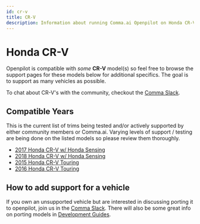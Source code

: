 ```yaml
---
id: cr-v
title: CR-V
description: Information about running Comma.ai Openpilot on Honda CR-V vehicles.
---
```

# Honda CR-V

Openpilot is compatible with *some* **CR-V** model(s) so feel free to browse the support pages for these models below for additional specifics.
The goal is to support as many vehicles as possible.

To chat about CR-V's with the community, checkout  the [Comma Slack](https://slack.comma.ai).

## Compatible Years

This is the current list of trims being tested and/or actively supported by either community members or Comma.ai.
Varying levels of support / testing are being done on the listed models so please review them thoroughly.

* [2017 Honda CR-V w/ Honda Sensing](/vehicles/honda/cr-v/2017-honda-cr-v.html)
* [2018 Honda CR-V w/ Honda Sensing](/vehicles/honda/cr-v/2018-honda-cr-v.html)
* [2015 Honda CR-V Touring](/vehicles/honda/cr-v/2015-honda-cr-v-touring.html)
* [2016 Honda CR-V Touring](/vehicles/honda/cr-v/2016-honda-cr-v-touring.html)

## How to add support for a vehicle

If you own an unsupported vehicle but are interested in discussing porting it to openpilot, join us in the [Comma Slack](https://slack.comma.ai).
There will also be some great info on porting models in [Development Guides](../../development/guides/).


